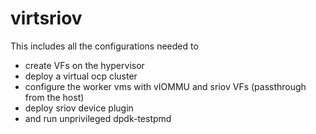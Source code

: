 virtsriov
==========
This includes all the configurations needed to 
- create VFs on the hypervisor
- deploy a virtual ocp cluster
- configure the worker vms with vIOMMU and sriov VFs (passthrough from the host)
- deploy sriov device plugin
- and run unprivileged dpdk-testpmd
